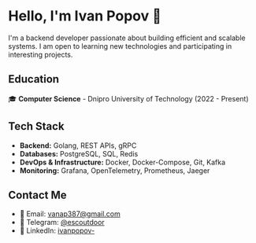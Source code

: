 <div>
    <h1>Hello, I'm Ivan Popov 👋</h1>
    <p>I'm a backend developer passionate about building efficient and scalable systems. I am open to learning new technologies and participating in interesting projects.</p>
    <div>
      <h2>Education</h2>
      <p>🎓 <strong>Computer Science</strong> - Dnipro University of Technology (2022 - Present)</p>
      <h2>Tech Stack</h2>
      <ul>
        <li><strong>Backend:</strong> Golang, REST APIs, gRPC</li>
        <li><strong>Databases:</strong> PostgreSQL, SQL, Redis</li>
        <li><strong>DevOps & Infrastructure:</strong> Docker, Docker-Compose, Git, Kafka</li>
        <li><strong>Monitoring:</strong> Grafana, OpenTelemetry, Prometheus, Jaeger</li>
      </ul>
      <h2>Contact Me</h2>
      <ul>
          <li>📧 Email: <a href="mailto:vanap387@gmail.com">vanap387@gmail.com</a></li>
          <li>📱 Telegram: <a href="https://t.me/escoutdoor">@escoutdoor</a></li>
          <li>💼 LinkedIn: <a href="https://www.linkedin.com/in/ivanpopov-">ivanpopov-</a></li>
      </ul>
    </div>
</div>
